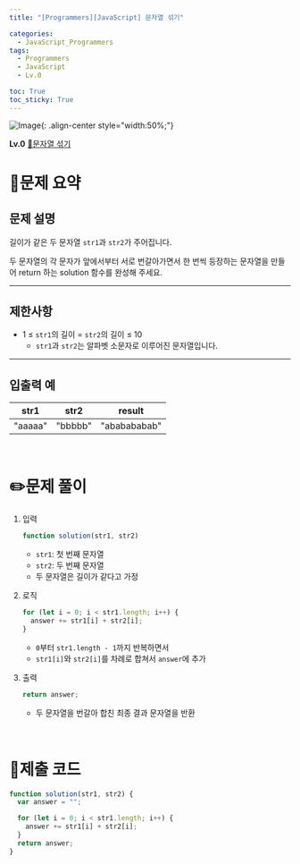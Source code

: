```yaml
---
title: "[Programmers][JavaScript] 문자열 섞기"

categories:
  - JavaScript_Programmers
tags:
  - Programmers
  - JavaScript
  - Lv.0

toc: True
toc_sticky: True
---
```


![Image](https://github.com/user-attachments/assets/61171657-416b-4bc4-a74a-f29ecd4b43b5){: .align-center style="width:50%;"}

**Lv.0**
[🔗문자열 섞기](https://school.programmers.co.kr/learn/courses/30/lessons/181942)

# 📝문제 요약

## 문제 설명

길이가 같은 두 문자열 `str1`과 `str2`가 주어집니다.

두 문자열의 각 문자가 앞에서부터 서로 번갈아가면서 한 번씩 등장하는 문자열을 만들어 return 하는 solution 함수를 완성해 주세요.

---

## 제한사항

- 1 ≤ `str1`의 길이 = `str2`의 길이 ≤ 10
  - `str1`과 `str2`는 알파벳 소문자로 이루어진 문자열입니다.

---

## 입출력 예

| str1    | str2    | result       |
| ------- | ------- | ------------ |
| "aaaaa" | "bbbbb" | "ababababab" |

<br>

# ✏️문제 풀이

1. 입력

   ```jsx
   function solution(str1, str2)
   ```

   - `str1`: 첫 번째 문자열
   - `str2`: 두 번째 문자열
   - 두 문자열은 길이가 같다고 가정

2. 로직

   ```jsx
   for (let i = 0; i < str1.length; i++) {
     answer += str1[i] + str2[i];
   }
   ```

   - `0`부터 `str1.length - 1`까지 반복하면서
   - `str1[i]`와 `str2[i]`를 차례로 합쳐서 `answer`에 추가

3. 출력

   ```jsx
   return answer;
   ```

   - 두 문자열을 번갈아 합친 최종 결과 문자열을 반환

<br>

# 💯제출 코드

```jsx
function solution(str1, str2) {
  var answer = "";

  for (let i = 0; i < str1.length; i++) {
    answer += str1[i] + str2[i];
  }
  return answer;
}
```
